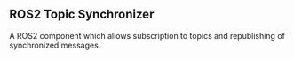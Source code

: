 ## ROS2 Topic Synchronizer

A ROS2 component which allows subscription to topics and republishing of synchronized messages. 
